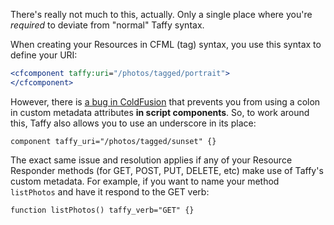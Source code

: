There's really not much to this, actually. Only a single place where you're _required_ to deviate from "normal" Taffy syntax.

When creating your Resources in CFML (tag) syntax, you use this syntax to define your URI:

```cfm
<cfcomponent taffy:uri="/photos/tagged/portrait">
</cfcomponent>
```

However, there is [a bug in ColdFusion](https://bugbase.adobe.com/index.cfm?event=bug&id=3043394) that prevents you from using a colon in custom metadata attributes **in script components**. So, to work around this, Taffy also allows you to use an underscore in its place:

```cfs
component taffy_uri="/photos/tagged/sunset" {}
```

The exact same issue and resolution applies if any of your Resource Responder methods (for GET, POST, PUT, DELETE, etc) make use of Taffy's custom metadata. For example, if you want to name your method `listPhotos` and have it respond to the GET verb:

```cfs
function listPhotos() taffy_verb="GET" {}
```